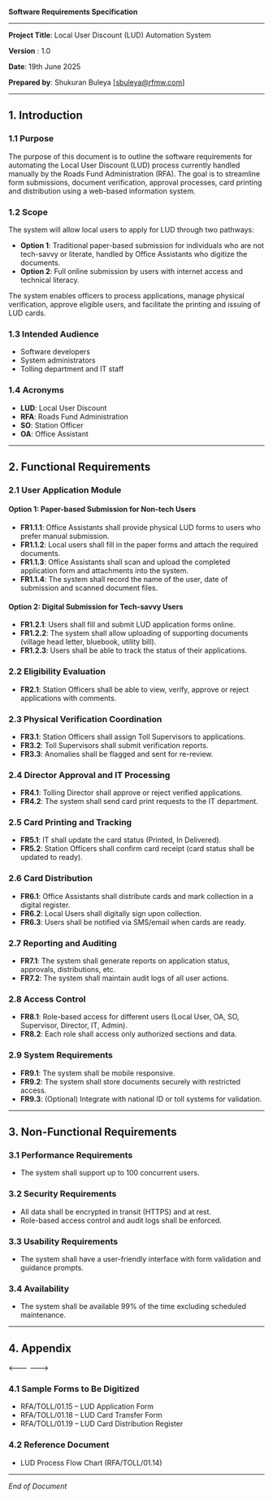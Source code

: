 **Software Requirements Specification**

---

**Project Title**: Local User Discount (LUD) Automation System

**Version**       : 1.0

**Date**: 19th June 2025

**Prepared by**: Shukuran Buleya [sbuleya@rfmw.com]

---

## 1. Introduction

### 1.1 Purpose

The purpose of this document is to outline the software requirements for automating the Local User Discount (LUD) process currently handled manually by the Roads Fund Administration (RFA). The goal is to streamline form submissions, document verification, approval processes, card printing and distribution using a web-based information system.

### 1.2 Scope

The system will allow local users to apply for LUD through two pathways:

* **Option 1**: Traditional paper-based submission for individuals who are not tech-savvy or literate, handled by Office Assistants who digitize the documents.
* **Option 2**: Full online submission by users with internet access and technical literacy.

The system enables officers to process applications, manage physical verification, approve eligible users, and facilitate the printing and issuing of LUD cards.

### 1.3 Intended Audience

* Software developers
* System administrators
* Tolling department and IT staff

### 1.4 Acronyms

* **LUD**: Local User Discount
* **RFA**: Roads Fund Administration
* **SO**: Station Officer
* **OA**: Office Assistant

---

## 2. Functional Requirements

### 2.1 User Application Module

#### Option 1: Paper-based Submission for Non-tech Users

* **FR1.1.1**: Office Assistants shall provide physical LUD forms to users who prefer manual submission.
* **FR1.1.2**: Local users shall fill in the paper forms and attach the required documents.
* **FR1.1.3**: Office Assistants shall scan and upload the completed application form and attachments into the system.
* **FR1.1.4**: The system shall record the name of the user, date of submission and scanned document files.

#### Option 2: Digital Submission for Tech-savvy Users

* **FR1.2.1**: Users shall fill and submit LUD application forms online.
* **FR1.2.2**: The system shall allow uploading of supporting documents (village head letter, bluebook, utility bill).
* **FR1.2.3**: Users shall be able to track the status of their applications.


### 2.2 Eligibility Evaluation

* **FR2.1**: Station Officers shall be able to view, verify, approve or reject applications with comments.

### 2.3 Physical Verification Coordination

* **FR3.1**: Station Officers shall assign Toll Supervisors to applications.
* **FR3.2**: Toll Supervisors shall submit verification reports.
* **FR3.3**: Anomalies shall be flagged and sent for re-review.

### 2.4 Director Approval and IT Processing

* **FR4.1**: Tolling Director shall approve or reject verified applications.
* **FR4.2**: The system shall send card print requests to the IT department.

### 2.5 Card Printing and Tracking

* **FR5.1**: IT shall update the card status (Printed, In Delivered).
* **FR5.2**: Station Officers shall confirm card receipt (card status shall be updated to ready).

### 2.6 Card Distribution

* **FR6.1**: Office Assistants shall distribute cards and mark collection in a digital register.
* **FR6.2**: Local Users shall digitally sign upon collection.
* **FR6.3**: Users shall be notified via SMS/email when cards are ready.

### 2.7 Reporting and Auditing

* **FR7.1**: The system shall generate reports on application status, approvals, distributions, etc.
* **FR7.2**: The system shall maintain audit logs of all user actions.

### 2.8 Access Control

* **FR8.1**: Role-based access for different users (Local User, OA, SO, Supervisor, Director, IT, Admin).
* **FR8.2**: Each role shall access only authorized sections and data.

### 2.9 System Requirements

* **FR9.1**: The system shall be mobile responsive.
* **FR9.2**: The system shall store documents securely with restricted access.
* **FR9.3**: (Optional) Integrate with national ID or toll systems for validation.

---

## 3. Non-Functional Requirements

### 3.1 Performance Requirements

* The system shall support up to 100 concurrent users.

### 3.2 Security Requirements

* All data shall be encrypted in transit (HTTPS) and at rest.
* Role-based access control and audit logs shall be enforced.

### 3.3 Usability Requirements

* The system shall have a user-friendly interface with form validation and guidance prompts.

### 3.4 Availability

* The system shall be available 99% of the time excluding scheduled maintenance.

---

## 4. Appendix
<--- --->
### 4.1 Sample Forms to Be Digitized

* RFA/TOLL/01.15 – LUD Application Form
* RFA/TOLL/01.18 – LUD Card Transfer Form
* RFA/TOLL/01.19 – LUD Card Distribution Register

### 4.2 Reference Document

* LUD Process Flow Chart (RFA/TOLL/01.14)

---

*End of Document*
